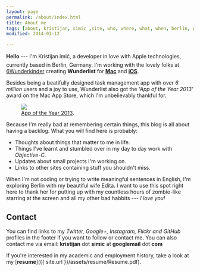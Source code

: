 ```yaml
---
layout: page
permalink: /about/index.html
title: About me
tags: [about, kristijan, simic ,site, who, where, what, when, berlin, germany, objective-c, apple, osx, ios]
modified: 2014-01-12

---
```


**Hello** --- I'm Kristijan &#138;imi&#263;, a developer in love with Apple technologies, currently based in Berlin, Germany. I'm working with the lovely folks at [6Wunderkinder](http://www.6wunderkinder.com) creating **Wunderlist** for [**Mac**](https://itunes.apple.com/us/app/wunderlist-to-do-task-list/id410628904?mt=12) and [**iOS**](https://itunes.apple.com/us/app/wunderlist-to-do-task-list/id406644151?mt=8). 

Besides being a beatifully designed task management app with over *6 million* users and a joy to use, Wunderlist also got the *'App of the Year 2013'* award on the Mac App Store, which I'm unbelievably thankful for. 

<figure>
	<a href="https://www.wunderlist.com/blog/thanks-for-making-wunderlist-app-of-the-year-2013"><img src="https://pbs.twimg.com/media/Bbq7uxeIMAAIG4e.png:large"></a>
	<figcaption><a href="https://www.wunderlist.com/blog/thanks-for-making-wunderlist-app-of-the-year-2013" title="Wunderlist: App of the Year 2013 - Mac App Store">App of the Year 2013</a>.</figcaption>
</figure>

Because I'm really bad at remembering certain things, this blog is all about having a backlog. What you will find here is probably:

* Thoughts about things that matter to me in life.
* Things I've learnt and stumbled over in my day to day work with *Objective-C*.
* Updates about small projects I'm working on.
* Links to other sites containing stuff you shouldn't miss.

When I'm not coding or trying to write meaningful sentences in English, I'm exploring Berlin with my beautiful wife Edita. I want to use this spot right here to thank her for putting up with my countless hours of zombie-like starring at the screen and all my other bad habbits --- *I love you!*

## Contact

You can find links to my *Twitter, Google+, Instagram, Flickr and GitHub* profiles in the footer if you want to follow or contact me. You can also contact me via email: **kristijan** dot **simic** at **googlemail** dot **com**

If you're interested in my academic and employment history, take a look at my [**resume**]({{ site.url }}/assets/resume/Resume.pdf).